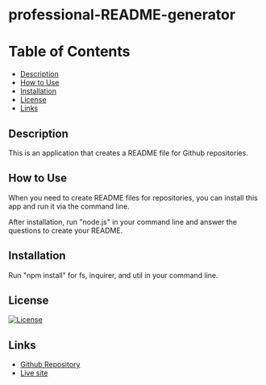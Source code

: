 # professional-README-generator

# Table of Contents
* [Description](#description)
* [How to Use](#use)
* [Installation](#installation)
* [License](#license)
* [Links](#links)
        
## Description
This is an application that creates a README file for Github repositories.


## How to Use
When you need to create README files for repositories, you can install this app and run it via the command line.

After installation, run "node.js" in your command line and answer the questions to create your README.


## Installation
Run "npm install" for fs, inquirer, and util in your command line.


## License
[![License](https://img.shields.io/badge/license-MIT-lightpurple)](https://shields.oi)

        
## Links
* [Github Repository](https://github.com/tedtalktimmy/professional-README-generator)
* [Live site](https://tedtalktimmy.github.io/professional-README-generator/)